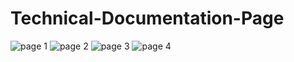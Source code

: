 ﻿# Technical-Documentation-Page
![page 1](https://github.com/user-attachments/assets/7f03cc9e-cd83-475c-9f8e-10b16c7225a4)
![page 2](https://github.com/user-attachments/assets/4b1b0549-0888-4fc0-b7b1-67a49c4cc34c)
![page 3](https://github.com/user-attachments/assets/991e1808-7b5f-4c80-b9ba-30178959d0a3)
![page 4](https://github.com/user-attachments/assets/f123768f-d985-4491-9092-0c653ef5f003)
